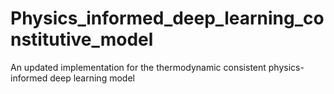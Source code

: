 # Physics_informed_deep_learning_constitutive_model
An updated implementation for the thermodynamic consistent physics-informed deep learning model
